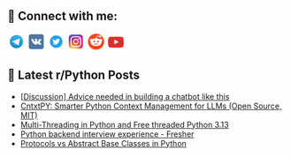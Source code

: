 ## 🔎 Connect with me:
[<img src="https://github.com/bullbesh/bullbesh/blob/main/images/Telegram.png" width="32" height="32" />](https://t.me/bullbesh)
[<img src="https://github.com/bullbesh/bullbesh/blob/main/images/VK.png" width="32" height="32" />](https://vk.com/bullbesh)
[<img src="https://github.com/bullbesh/bullbesh/blob/main/images/Twitter.png" width="32" height="32" />](https://twitter.com/bullbesh1)
[<img src="https://github.com/bullbesh/bullbesh/blob/main/images/Instagram.png" width="32" height="32" />](https://www.instagram.com/bullbesh)
[<img src="https://github.com/bullbesh/bullbesh/blob/main/images/Reddit.png" width="32" height="32" />](https://www.reddit.com/user/bullbesh)
[<img src="https://github.com/bullbesh/bullbesh/blob/main/images/YouTube.png" width="32" height="32" />](https://www.youtube.com/channel/UCtfjRs6uzgq5mfm8S06WTcg)

## 📕 Latest r/Python Posts
<!-- BLOG-POST-LIST:START -->
- [[Discussion] Advice needed in building a chatbot like this](https://www.reddit.com/r/Python/comments/1h3yfrb/discussion_advice_needed_in_building_a_chatbot/)
- [CntxtPY: Smarter Python Context Management for LLMs &lpar;Open Source, MIT&rpar;](https://www.reddit.com/r/Python/comments/1h3x04k/cntxtpy_smarter_python_context_management_for/)
- [Multi-Threading in Python and Free threaded Python 3.13](https://www.reddit.com/r/Python/comments/1h3wd80/multithreading_in_python_and_free_threaded_python/)
- [Python backend interview experience - Fresher](https://www.reddit.com/r/Python/comments/1h3uqhr/python_backend_interview_experience_fresher/)
- [Protocols vs Abstract Base Classes in Python](https://www.reddit.com/r/Python/comments/1h3rmn5/protocols_vs_abstract_base_classes_in_python/)
<!-- BLOG-POST-LIST:END -->
